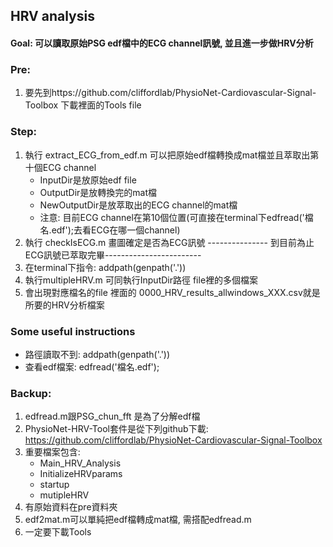 ## HRV analysis
#### Goal: 可以讀取原始PSG edf檔中的ECG channel訊號, 並且進一步做HRV分析
### Pre:
1. 要先到https://github.com/cliffordlab/PhysioNet-Cardiovascular-Signal-Toolbox 下載裡面的Tools file
### Step:
1. 執行 extract_ECG_from_edf.m  可以把原始edf檔轉換成mat檔並且萃取出第十個ECG channel
   * InputDir是放原始edf file
   * OutputDir是放轉換完的mat檔
   * NewOutputDir是放萃取出的ECG channel的mat檔
   * 注意: 目前ECG channel在第10個位置(可直接在terminal下edfread('檔名.edf');去看ECG在哪一個channel)
3. 執行 checkIsECG.m 畫圖確定是否為ECG訊號
--------------- 到目前為止ECG訊號已萃取完畢------------------------
4. 在terminal下指令: addpath(genpath('.'))
5. 執行multipleHRV.m 可同執行InputDir路徑 file裡的多個檔案
6. 會出現對應檔名的file 裡面的 0000_HRV_results_allwindows_XXX.csv就是所要的HRV分析檔案

### Some useful instructions
  * 路徑讀取不到: addpath(genpath('.'))
  * 查看edf檔案: edfread('檔名.edf');

### Backup: 
1. edfread.m跟PSG_chun_fft 是為了分解edf檔
2. PhysioNet-HRV-Tool套件是從下列github下載: https://github.com/cliffordlab/PhysioNet-Cardiovascular-Signal-Toolbox
3. 重要檔案包含:
    * Main_HRV_Analysis
    * InitializeHRVparams
    * startup
    * mutipleHRV
4. 有原始資料在pre資料夾
5. edf2mat.m可以單純把edf檔轉成mat檔, 需搭配edfread.m
6. 一定要下載Tools
